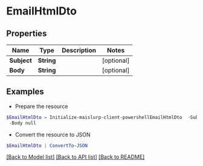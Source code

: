 # EmailHtmlDto
## Properties

Name | Type | Description | Notes
------------ | ------------- | ------------- | -------------
**Subject** | **String** |  | [optional] 
**Body** | **String** |  | [optional] 

## Examples

- Prepare the resource
```powershell
$EmailHtmlDto = Initialize-maislurp-client-powershellEmailHtmlDto  -Subject null `
 -Body null
```

- Convert the resource to JSON
```powershell
$EmailHtmlDto | ConvertTo-JSON
```

[[Back to Model list]](../README#documentation-for-models) [[Back to API list]](../README#documentation-for-api-endpoints) [[Back to README]](../README)

